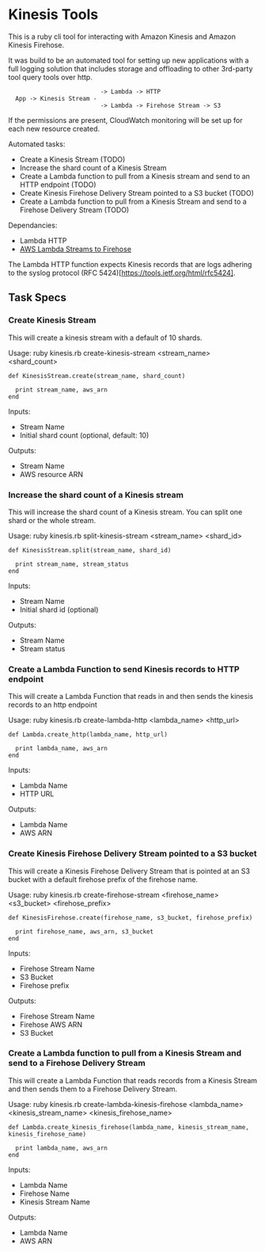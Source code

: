 # Kinesis Tools

This is a ruby cli tool for interacting with Amazon Kinesis and Amazon Kinesis Firehose.

It was build to be an automated tool for setting up new applications with a full
logging solution that includes storage and offloading to other 3rd-party tool
query tools over http.

                              -> Lambda -> HTTP  
      App -> Kinesis Stream -
                              -> Lambda -> Firehose Stream -> S3

If the permissions are present, CloudWatch monitoring will be set up for each new resource created.

Automated tasks:
- Create a Kinesis Stream (TODO)
- Increase the shard count of a Kinesis Stream
- Create a Lambda function to pull from a Kinesis stream and send to an HTTP
    endpoint (TODO)
- Create Kinesis Firehose Delivery Stream pointed to a S3 bucket (TODO)
- Create a Lambda function to pull from a Kinesis Stream and send to a Firehose
    Delivery Stream (TODO)

Dependancies:
- Lambda HTTP
- [AWS Lambda Streams to Firehose](https://github.com/awslabs/lambda-streams-to-firehose)

The Lambda HTTP function expects Kinesis records that are logs adhering to
  the syslog protocol (RFC 5424)[https://tools.ietf.org/html/rfc5424].

## Task Specs

### Create Kinesis Stream
This will create a kinesis stream with a default of 10 shards.

Usage: ruby kinesis.rb create-kinesis-stream <stream_name> <shard_count>

```
def KinesisStream.create(stream_name, shard_count)

  print stream_name, aws_arn
end

```
Inputs:
- Stream Name
- Initial shard count (optional, default: 10)

Outputs:
- Stream Name
- AWS resource ARN

### Increase the shard count of a Kinesis stream
This will increase the shard count of a Kinesis stream. You can split one shard or the whole stream.

Usage: ruby kinesis.rb split-kinesis-stream <stream_name> <shard_id>

```
def KinesisStream.split(stream_name, shard_id)

  print stream_name, stream_status
end
```

Inputs:
- Stream Name
- Initial shard id (optional)

Outputs:
- Stream Name
- Stream status

### Create a Lambda Function to send Kinesis records to HTTP endpoint
This will create a Lambda Function that reads in and then sends the kinesis records to an http endpoint

Usage: ruby kinesis.rb create-lambda-http <lambda_name> <http_url>

```
def Lambda.create_http(lambda_name, http_url)

  print lambda_name, aws_arn
end
```

Inputs:
- Lambda Name
- HTTP URL

Outputs:
- Lambda Name
- AWS ARN

### Create Kinesis Firehose Delivery Stream pointed to a S3 bucket
This will create a Kinesis Firehose Delivery Stream that is pointed at an S3 bucket with a default firehose prefix of the firehose name.

Usage: ruby kinesis.rb create-firehose-stream <firehose_name> <s3_bucket> <firehose_prefix>

```
def KinesisFirehose.create(firehose_name, s3_bucket, firehose_prefix)

  print firehose_name, aws_arn, s3_bucket
end
```

Inputs:
- Firehose Stream Name
- S3 Bucket
- Firehose prefix

Outputs:
- Firehose Stream Name
- Firehose AWS ARN
- S3 Bucket

### Create a Lambda function to pull from a Kinesis Stream and send to a Firehose Delivery Stream
This will create a Lambda Function that reads records from a Kinesis Stream and then sends them to a Firehose Delivery Stream.

Usage: ruby kinesis.rb create-lambda-kinesis-firehose <lambda_name> <kinesis_stream_name> <kinesis_firehose_name>

```
def Lambda.create_kinesis_firehose(lambda_name, kinesis_stream_name, kinesis_firehose_name)

  print lambda_name, aws_arn
end
```

Inputs:
- Lambda Name
- Firehose Name
- Kinesis Stream Name

Outputs:
- Lambda Name
- AWS ARN
